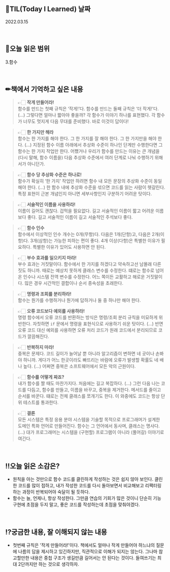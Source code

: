 ## 📆TIL(Today I Learned) 날짜
2022.03.15

<br />

## 📑오늘 읽은 범위
3.함수

<br />

## ✏책에서 기억하고 싶은 내용
> 👉🏻 **작게 만들어라!**  
> 함수를 만드는 첫째 규칙은 ‘작게!’다. 함수를 만드는 둘째 규칙은 ‘더 작게!’다. (...) 그렇다면 얼마나 짧아야 좋을까? 각 함수가 이야기 하나를 표현했다. 각 함수가 너무도 멋지게 다음 무대를 준비했다. 바로 이것이 답이다!

> 👉🏻 **한 가지만 해라**  
> 함수는 한 가지를 해야 한다. 그 한 가지를 잘 해야 한다. 그 한 가지만을 해야 한다. (...) 지정된 함수 이름 아래에서 추상화 수준이 하나인 단계만 수행한다면 그 함수는 한 가지 작업만 한다. 어쨌거나 우리가 함수를 만드는 이유는 큰 개념을(다시 말해, 함수 이름을) 다음 추상화 수준에서 여러 단계로 나눠 수행하기 위해서가 아니던가.

> 👉🏻 **함수 당 추상화 수준은 하나로!**  
> 함수가 확실히 ‘한 가지’ 작업만 하려면 함수 내 모든 문장의 추상화 수준이 동일해야 한다. (...) 한 함수 내에 추상화 수준을 섞으면 코드를 읽는 사람이 헷갈린다. 특정 표현이 근본 개념인지 아니면 세부사항인지 구분하기 어려운 탓이다.

> 👉🏻 **서술적인 이름을 사용하라!**  
> 이름이 길어도 괜찮다. 겁먹을 필요없다. 길고 서술적인 이름이 짧고 어려운 이름보다 좋다. 길고 서술적인 이름이 길고 서술적인 주석보다 좋다.

> 👉🏻 **함수 인수**  
> 함수에서 이상적인 인수 개수는 0개(무항)다. 다음은 1개(단항)고, 다음은 2개(이항)다. 3개(삼항)는 가능한 피하는 편이 좋다. 4개 이상(다항)은 특별한 이유가 필요하다. 특별한 이유가 있어도 사용하면 안 된다.

> 👉🏻 **부수 효과를 일으키지 마라!**  
> 부수 효과는 거짓말이다. 함수에서 한 가지를 하겠다고 약속하고선 남몰래 다른 짓도 하니까. 때로는 예상치 못하게 클래스 변수를 수정한다. 떄로는 함수로 넘어온 인수나 시스템 전역 변수를 수정한다. 어느 쪽이든 교활하고 해로운 거짓말이다. 많은 경우 시간적인 결합이나 순서 종속성을 초래한다.

> 👉🏻 **명령과 조회를 분리하라!**  
> 함수는 뭔가를 수행하거나 뭔가에 답하거나 둘 중 하나만 해야 한다.

> 👉🏻 **오류 코드보다 예외를 사용하라!**  
> 명령 함수에서 오류 코드를 반환하는 방식은 명령/조회 분리 규칙을 미묘하게 위반한다. 자칫하면 `if` 문에서 명령을 표현식으로 사용하기 쉬운 탓이다. (...) 반면 오류 코드 대신 예외를 사용하면 오류 처리 코드가 원래 코드에서 분리되므로 코드가 깔끔해진다.

> 👉🏻 **반복하지 마라!**  
> 중복은 문제다. 코드 길이가 늘어날 뿐 아니라 알고리즘이 변하면 네 곳이나 손봐야 하니까. 게다가 어느 한곳이라도 빠뜨리는 바람에 오류가 발생할 확률도 네 배나 높다. (...) 어쩌면 중복은 소프트웨어에서 모든 악의 근원이다.

> 👉🏻 **함수를 어떻게 짜죠?**  
> 내가 함수를 짤 때도 마찬가지다. 처음에는 길고 복잡하다. (...) 그런 다음 나는 코드를 다듬고, 함수를 만들고, 이름을 바꾸고, 중복을 제거한다. 메서드를 줄이고 순서를 바꾼다. 떄로는 전체 클래스를 쪼개기도 한다. 이 와중에도 코드는 항상 단위 테스트를 통과한다.

> 👉🏻 **결론**  
> 모든 시스템은 특정 응용 분야 시스템을 기술할 목적으로 프로그래머가 설계한 도메인 특화 언어로 만들어진다. 함수는 그 언어에서 동사며, 클래스는 명사다. (...) 대가 프로그래머는 시스템을 (구현할) 프로그램이 아니라 (풀어갈) 이야기로 여긴다.

<br />

## ‼오늘 읽은 소감은?
- 원칙을 아는 것만으로 함수 코드를 클린하게 작성하는 것은 쉽지 않아 보인다. 클린한 코드를 많이 접하고, 내가 작성한 코드를 다시 돌아보면서 비교해보고 리팩터링하는 과정이 반복되어야 숙달이 될 듯하다.
- 함수는 늘, 언제나, 항상 작성한다. 그만큼 연습의 기회가 많은 것이니 단순히 기능 구현에 초점을 두지 말고, 좋은 코드를 작성하는데 초점을 맞춰야겠다.


<br />

## ⁉궁금한 내용, 잘 이해되지 않는 내용
- 첫번째 규칙은 '작게 만들어라!'이다. 책에서도 얼마나 작게 만들어야 하느냐의 질문에 나름의 답을 제시하고 있긴하지만, 직관적으로 이해가 되지는 않는다. 그나마 참고할만한 내용은 중첩 구조가 생길만큼 길어서는 안 된다는 것이다. 들여쓰기는 최대 2단까지만 하는 것으로 생각하자.
